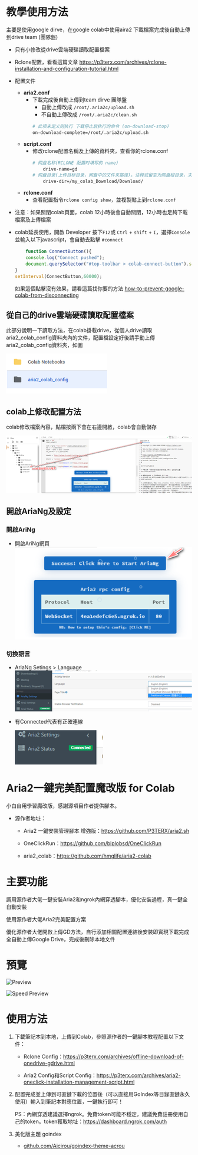 
# 教學使用方法
主要是使用google dirve，在google colab中使用aira2 下載檔案完成後自動上傳到drive team (團隊盤)
* 只有小修改從drive雲端硬碟讀取配置檔案
* Rclone配置，看看這篇文章 https://p3terx.com/archives/rclone-installation-and-configuration-tutorial.html
* 配置文件
    - **aria2.conf**
        * 下載完成後自動上傳到team dirve 團隊盤
            - 自動上傳改成 `/root/.aria2c/upload.sh`
            - 不自動上傳改成 `/root/.aria2c/clean.sh`
            ```bash       
            # 此项未定义则执行 下载停止后执行的命令 (on-download-stop)
            on-download-complete=/root/.aria2c/upload.sh
            ```
    - **script.conf**
        * 修改rclone配置名稱及上傳的資料夾，查看你的rclone.conf
            ```bash
            # 网盘名称(RCLONE 配置时填写的 name)
                drive-name=gd
            # 网盘目录(上传目标目录，网盘中的文件夹路径)。注释或留空为网盘根目录，末尾不要有斜杠。
                drive-dir=/my_colab_Download/Download/
            ```
    - **rclone.conf**
        * 查看配置指令`rclone config show`，並複製貼上到`rclone.conf`

* 注意：如果關閉colab頁面，colab 12小時後會自動關閉，12小時也足夠下載檔案及上傳檔案
* colab延長使用，開啟 Developer 按下`F12`或 `Ctrl` + `shift` + `I`，選擇`Console`並輸入以下javascript，會自動去點擊 `#connect`

    ```javascript
        function ConnectButton(){
        console.log("Connect pushed"); 
        document.querySelector("#top-toolbar > colab-connect-button").shadowRoot.querySelector("#connect").click() 
    }
    setInterval(ConnectButton,60000);
    ```
    如果這個點擊沒有效果，請看這篇找你要的方法 [how-to-prevent-google-colab-from-disconnecting](https://stackoverflow.com/questions/57113226/how-to-prevent-google-colab-from-disconnecting)

## 從自己的drive雲端硬碟讀取配置檔案

此部分說明一下讀取方法，在colab掛載drive，從個人drive讀取aria2_colab_config資料夾內的文件，配置檔設定好後請手動上傳aria2_colab_config資料夾，如圖

![drive](./media/2020-09-04-15-51-32.png)

## colab上修改配置方法

colab修改檔案內容，點檔按兩下會在右邊開啟，colab會自動儲存

![colab](./media/2020-09-04-15-55-19.png)


## 開啟AriaNg及設定

### 開啟AriNg
* 開啟AriNg網頁
    ![AriNg](./media/2020-09-04-16-10-29.png)

### 切換語言

* AriaNg Setings > Language 
    ![Setings](./media/2020-09-04-16-03-18.png)

* 有Connected代表有正確連線

    ![Connected](./media/2020-09-04-16-04-33.png)


# Aria2一鍵完美配置魔改版 for Colab

小白自用學習魔改版，感謝源項目作者提供腳本。

* 源作者地址：
    * Aria2 一鍵安裝管理腳本 增強版：https://github.com/P3TERX/aria2.sh

    * OneClickRun：https://github.com/biplobsd/OneClickRun

    * aria2_colab：https://github.com/hmglife/aria2-colab

# 主要功能

調用源作者大佬一鍵安裝Aria2和ngrok內網穿透腳本，優化安裝過程，真一鍵全自動安裝

使用源作者大佬Aria2完美配置方案

優化源作者大佬開啟上傳GD方法，自行添加相關配置連結後安裝即實現下載完成全自動上傳Google Drive，完成後刪除本地文件

# 預覽

![Preview](https://github.com/hmglife/aria2-colab/raw/master/Preview.png)

![Speed Preview](https://github.com/hmglife/aria2-colab/raw/master/Speed%20Preview.png)


# 使用方法

1. 下載筆記本到本地，上傳到Colab，參照源作者的一鍵腳本教程配置以下文件：

    * Rclone Config：https://p3terx.com/archives/offline-download-of-onedrive-gdrive.html

    * Aria2 Config和Script Config：https://p3terx.com/archives/aria2-oneclick-installation-management-script.html

2. 配置完成並上傳到可直鏈下載的位置後（可以直接用GoIndex等目錄直鏈永久使用）輸入到筆記本對應位置，一鍵執行即可！

    PS：內網穿透建議選擇ngrok。免費token可能不穩定，建議免費註冊使用自己的token。token獲取地址：https://dashboard.ngrok.com/auth

3. 美化版主題 goindex
    * [github.com/Aicirou/goindex-theme-acrou](https://github.com/Aicirou/goindex-theme-acrou)